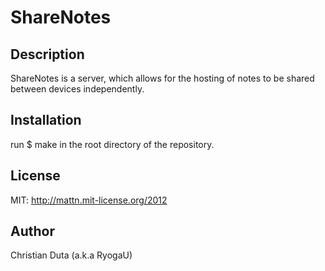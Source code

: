 ShareNotes
==========

Description
-----------

ShareNotes is a server, which allows for the hosting of notes to be shared between devices independently.

Installation
------------

run 
$ make 
in the root directory of the repository.

License
-------

MIT: http://mattn.mit-license.org/2012

Author
------

Christian Duta (a.k.a RyogaU)
